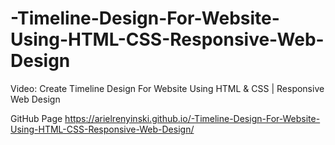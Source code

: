 # -Timeline-Design-For-Website-Using-HTML-CSS-Responsive-Web-Design
Video: Create Timeline Design For Website Using HTML &amp; CSS | Responsive Web Design

GitHub Page 
https://arielrenyinski.github.io/-Timeline-Design-For-Website-Using-HTML-CSS-Responsive-Web-Design/

